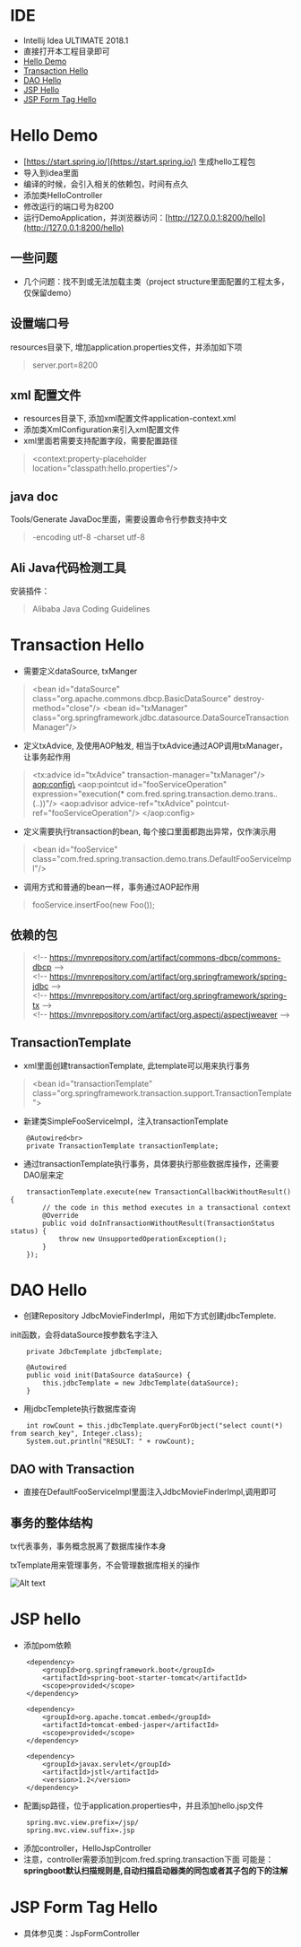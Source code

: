 # IDE

* Intellij Idea ULTIMATE 2018.1
* 直接打开本工程目录即可
* [Hello Demo](#hello-demo)
* [Transaction Hello](#transaction-hello)
* [DAO Hello](#dao-hello)
* [JSP Hello](#jsp-hello)
* [JSP Form Tag Hello](#jsp-form-tag-hello)

# Hello Demo

* [https://start.spring.io/](https://start.spring.io/) 生成hello工程包
* 导入到idea里面
* 编译的时候，会引入相关的依赖包，时间有点久
* 添加类HelloController
* 修改运行的端口号为8200
* 运行DemoApplication，并浏览器访问：[http://127.0.0.1:8200/hello](http://127.0.0.1:8200/hello)

## 一些问题

* 几个问题：找不到或无法加载主类（project structure里面配置的工程太多，仅保留demo）

## 设置端口号

resources目录下, 增加application.properties文件，并添加如下项

> server.port=8200

## xml 配置文件

* resources目录下, 添加xml配置文件application-context.xml
* 添加类XmlConfiguration来引入xml配置文件
* xml里面若需要支持配置字段，需要配置路径

> <context:property-placeholder location="classpath:hello.properties"/>

## java doc

Tools/Generate JavaDoc里面，需要设置命令行参数支持中文

> -encoding utf-8 -charset utf-8

## Ali Java代码检测工具

安装插件：

> Alibaba Java Coding Guidelines

# Transaction Hello

* 需要定义dataSource, txManger

> <bean id="dataSource" class="org.apache.commons.dbcp.BasicDataSource" destroy-method="close"/\>
> <bean id="txManager" class="org.springframework.jdbc.datasource.DataSourceTransactionManager"/\>

* 定义txAdvice, 及使用AOP触发, 相当于txAdvice通过AOP调用txManager，让事务起作用

> <tx:advice id="txAdvice" transaction-manager="txManager"/\>
> <aop:config\>
>   <aop:pointcut id="fooServiceOperation" expression="execution(* com.fred.spring.transaction.demo.trans.*.*(..))"/\>
>   <aop:advisor advice-ref="txAdvice" pointcut-ref="fooServiceOperation"/\>
> </aop:config\>

* 定义需要执行transaction的bean, 每个接口里面都跑出异常，仅作演示用

> <bean id="fooService" class="com.fred.spring.transaction.demo.trans.DefaultFooServiceImpl"/\>

* 调用方式和普通的bean一样，事务通过AOP起作用

> fooService.insertFoo(new Foo());

## 依赖的包

> <\!-- https://mvnrepository.com/artifact/commons-dbcp/commons-dbcp --\><br>
> <\!-- https://mvnrepository.com/artifact/org.springframework/spring-jdbc --\><br>
> <\!-- https://mvnrepository.com/artifact/org.springframework/spring-tx --\><br>
> <\!-- https://mvnrepository.com/artifact/org.aspectj/aspectjweaver --\><br>

## TransactionTemplate

* xml里面创建transactionTemplate, 此template可以用来执行事务

> <bean id="transactionTemplate" class="org.springframework.transaction.support.TransactionTemplate"\>

* 新建类SimpleFooServiceImpl，注入transactionTemplate

```
    @Autowired<br>
    private TransactionTemplate transactionTemplate;
```

* 通过transactionTemplate执行事务，具体要执行那些数据库操作，还需要DAO层来定

```
    transactionTemplate.execute(new TransactionCallbackWithoutResult() {
        // the code in this method executes in a transactional context
        @Override
        public void doInTransactionWithoutResult(TransactionStatus status) {
            throw new UnsupportedOperationException();
        }
    });
```

# DAO Hello

* 创建Repository JdbcMovieFinderImpl，用如下方式创建jdbcTemplete.

init函数，会将dataSource按参数名字注入

```
    private JdbcTemplate jdbcTemplate;

    @Autowired
    public void init(DataSource dataSource) {
        this.jdbcTemplate = new JdbcTemplate(dataSource);
    }
```

* 用jdbcTemplete执行数据库查询

```
    int rowCount = this.jdbcTemplate.queryForObject("select count(*) from search_key", Integer.class);
    System.out.println("RESULT: " + rowCount);
```

## DAO with Transaction

* 直接在DefaultFooServiceImpl里面注入JdbcMovieFinderImpl,调用即可

## 事务的整体结构

tx代表事务，事务概念脱离了数据库操作本身

txTemplate用来管理事务，不会管理数据库相关的操作

![Alt text](doc/transaction-arch.jpg?raw=true "Title")

# JSP hello

- 添加pom依赖

```
    <dependency>
        <groupId>org.springframework.boot</groupId>
        <artifactId>spring-boot-starter-tomcat</artifactId>
        <scope>provided</scope>
    </dependency>

    <dependency>
        <groupId>org.apache.tomcat.embed</groupId>
        <artifactId>tomcat-embed-jasper</artifactId>
        <scope>provided</scope>
    </dependency>

    <dependency>
        <groupId>javax.servlet</groupId>
        <artifactId>jstl</artifactId>
        <version>1.2</version>
    </dependency>
```

- 配置jsp路径，位于application.properties中，并且添加hello.jsp文件

```
    spring.mvc.view.prefix=/jsp/
    spring.mvc.view.suffix=.jsp
```

- 添加controller，HelloJspController
- 注意，controller需要添加到com.fred.spring.transaction下面
可能是：**springboot默认扫描规则是,自动扫描启动器类的同包或者其子包的下的注解**

# JSP Form Tag Hello

* 具体参见类：JspFormController